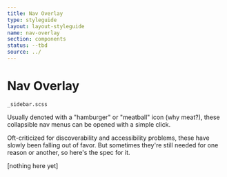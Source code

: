 ```yaml
---
title: Nav Overlay
type: styleguide
layout: layout-styleguide
name: nav-overlay
section: components
status: --tbd
source: ../
---
```



<main markdown="1">

# Nav Overlay

`_sidebar.scss`

Usually denoted with a "hamburger" or "meatball" icon (why meat?), these collapsible nav menus can be opened with a simple click.

Oft-criticized for discoverability and accessibility problems, these have slowly been falling out of favor. But sometimes they're still needed for one reason or another, so here's the spec for it.

[nothing here yet]




</main>

